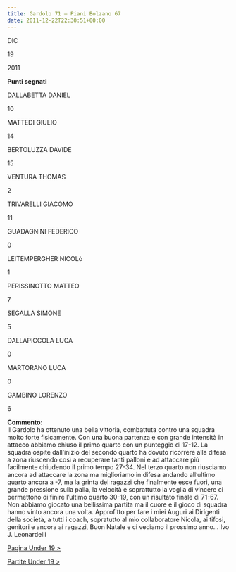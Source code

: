 ```yaml
---
title: Gardolo 71 – Piani Bolzano 67
date: 2011-12-22T22:30:51+00:00
---
```

DIC

19

2011

**Punti segnati**

DALLABETTA DANIEL

10

MATTEDI GIULIO

14

BERTOLUZZA DAVIDE

15

VENTURA THOMAS

2

TRIVARELLI GIACOMO

11

GUADAGNINI FEDERICO

0

LEITEMPERGHER NICOLò

1

PERISSINOTTO MATTEO

7

SEGALLA SIMONE

5

DALLAPICCOLA LUCA

0

MARTORANO LUCA

0

GAMBINO LORENZO

6

**Commento:**  
Il Gardolo ha ottenuto una bella vittoria, combattuta contro una squadra molto forte fisicamente. Con una buona partenza e con grande intensità in attacco abbiamo chiuso il primo quarto con un punteggio di 17-12. La squadra ospite dall’inizio del secondo quarto ha dovuto ricorrere alla difesa a zona riuscendo così a recuperare tanti palloni e ad attaccare più facilmente chiudendo il primo tempo 27-34. Nel terzo quarto non riusciamo ancora ad attaccare la zona ma miglioriamo in difesa andando all’ultimo quarto ancora a -7, ma la grinta dei ragazzi che finalmente esce fuori, una grande pressione sulla palla, la velocità e soprattutto la voglia di vincere ci permettono di finire l’ultimo quarto 30-19, con un risultato finale di 71-67. Non abbiamo giocato una bellissima partita ma il cuore e il gioco di squadra hanno vinto ancora una volta. Approfitto per fare i miei Auguri ai Dirigenti della società, a tutti i coach, sopratutto al mio collaboratore Nicola, ai tifosi, genitori e ancora ai ragazzi, Buon Natale e ci vediamo il prossimo anno… Ivo J. Leonardelli

[Pagina Under 19 >](http://www.basketgardolo.it/under-19)

[Partite Under 19 >](http://www.basketgardolo.it/?tag=under-19&cat=11)